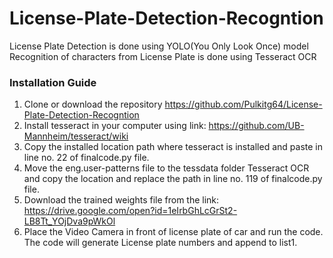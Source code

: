# License-Plate-Detection-Recogntion
License Plate Detection is done using YOLO(You Only Look Once) model 
Recognition of characters from License Plate is done using Tesseract OCR

### Installation Guide
1. Clone or download the repository https://github.com/Pulkitg64/License-Plate-Detection-Recogntion <br>
2. Install tesseract in your computer using link: https://github.com/UB-Mannheim/tesseract/wiki <br>
3. Copy the installed location path where tesseract is installed and paste in line no. 22 of finalcode.py file. <br>
4. Move the eng.user-patterns file to the tessdata folder Tesseract OCR and copy the location and replace the path in line no. 119 of finalcode.py file.<br>
5. Download the trained weights file from the link: https://drive.google.com/open?id=1eIrbGhLcGrSt2-LB8Tt_YOjDva9pWkOl
6. Place the Video Camera in front of license plate of car and run the code. The code will generate License plate numbers and append to list1.
